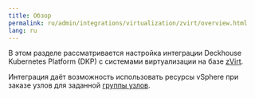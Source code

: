 ```yaml
---
title: Обзор
permalink: ru/admin/integrations/virtualization/zvirt/overview.html
lang: ru
---
```


В этом разделе рассматривается настройка интеграции Deckhouse Kubernetes Platform (DKP) с системами виртуализации на базе [zVirt](https://www.orionsoft.ru/zvirt).

Интеграция даёт возможность использовать ресурсы vSphere при заказе узлов для заданной [группы узлов](../../../configuration/platform-scaling/node-management.html#конфигурация-группы-узлов).
